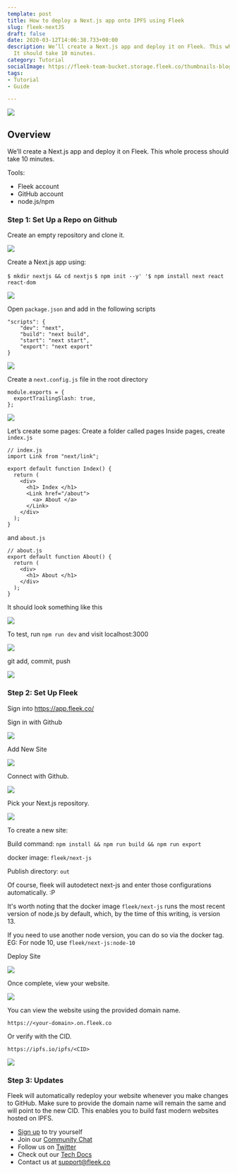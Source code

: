 ```yaml
---
template: post
title: How to deploy a Next.js app onto IPFS using Fleek
slug: fleek-nextJS
draft: false
date: 2020-03-12T14:06:38.733+00:00
description: We’ll create a Next.js app and deploy it on Fleek. This whole process
  It should take 10 minutes.
category: Tutorial
socialImage: https://fleek-team-bucket.storage.fleek.co/thumbnails-blog/Next.png
tags:
- Tutorial
- Guide

---
```

![](https://fleek-team-bucket.storage.fleek.co/thumbnails-blog/Next.png)

## Overview

We’ll create a Next.js app and deploy it on Fleek. This whole process should take 10 minutes.

Tools:

* Fleek account
* GitHub account
* node.js/npm

### Step 1: Set Up a Repo on Github

Create an empty repository and clone it.

![](./media/nextjs/CreateRepo.png)

Create a Next.js app using:

`$ mkdir nextjs && cd nextjs` `$ npm init --y' '$ npm install next react react-dom`

![](./media/nextjs/CreateNextjsapp.png)

Open `package.json` and add in the following scripts

    "scripts": {
        "dev": "next",
        "build": "next build",
        "start": "next start",
        "export": "next export"  
    }

![](./media/nextjs/Openpackagejson.png)

Create a `next.config.js` file in the root directory

    module.exports = {
      exportTrailingSlash: true,
    };

![](./media/nextjs/createNextConfigJS.png)

Let’s create some pages: Create a folder called pages Inside pages, create `index.js`

    // index.js
    import Link from "next/link";
    
    export default function Index() {
      return (
        <div>
          <h1> Index </h1>
          <Link href="/about">
            <a> About </a>
          </Link>
        </div>
      );
    }

and `about.js`

    // about.js
    export default function About() {
      return (
        <div>
          <h1> About </h1>
        </div>
      );
    }

It should look something like this

![](./media/nextjs/indexJSAboutJS.png)

To test, run `npm run dev` and visit localhost:3000

![](./media/nextjs/localhost3000.png)

git add, commit, push

![](./media/nextjs/gitcommit.png)

### Step 2: Set Up Fleek

Sign into https://app.fleek.co/

Sign in with Github

![](./media/nextjs/signin.png)

Add New Site

![](./media/nextjs/addsite.png)

Connect with Github.

![](./media/nextjs/connectGithub.png)

Pick your Next.js repository.

![](./media/nextjs/picknextjsrepo.png)

To create a new site:

Build command: `npm install && npm run build && npm run export`

docker image: `fleek/next-js`

Publish directory: `out`

Of course, fleek will autodetect next-js and enter those configurations automatically. :P

It's worth noting that the docker image `fleek/next-js` runs the most recent version of node.js by default, which, by the time of this writing, is version 13.

If you need to use another node version, you can do so via the docker tag.
EG: For node 10, use `fleek/next-js:node-10`

Deploy Site

![](./media/nextjs/deploySite.png)

Once complete, view your website.

![](./media/nextjs/viewSite.png)

You can view the website using the provided domain name.

`https://<your-domain>.on.fleek.co`

Or verify with the CID.

`https://ipfs.io/ipfs/<CID>`

![](./media/nextjs/verifyCID.png)

### Step 3: Updates

Fleek will automatically redeploy your website whenever you make changes to GitHub. Make sure to provide the domain name will remain the same and will point to the new CID. This enables you to build fast modern websites hosted on IPFS.

* [Sign up](https://app.fleek.co) to try yourself
* Join our [Community Chat](https://slack.fleek.co/)
* Follow us on [Twitter](https://twitter.com/FleekHQ)
* Check out our [Tech Docs](https://docs.fleek.co/)
* Contact us at support@fleek.co